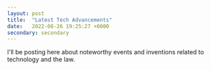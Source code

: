 ```yaml
---
layout: post
title:  "Latest Tech Advancements"
date:   2022-08-26 19:25:27 +0000
secondary: secondary
---
```

I'll be posting here about noteworthy events and inventions related to technology and the law. 

